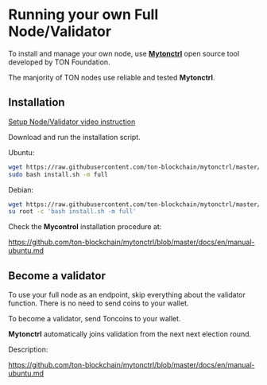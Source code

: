# Running your own Full Node/Validator

To install and manage your own node, use **[Mytonctrl](https://github.com/ton-blockchain/mytonctrl)** open source tool developed by TON Foundation.

The manjority of TON nodes use reliable and tested **Mytonctrl**.

## Installation

[Setup Node/Validator video instruction](https://github.com/ton-blockchain/docs/raw/master/docs/nodes/setup_validator.mp4 ':include controls :type=video width=100% height=400px')

Download and run the installation script.

Ubuntu:
```bash
wget https://raw.githubusercontent.com/ton-blockchain/mytonctrl/master/scripts/install.sh
sudo bash install.sh -m full        
```

Debian:
```bash
wget https://raw.githubusercontent.com/ton-blockchain/mytonctrl/master/scripts/install.sh
su root -c 'bash install.sh -m full'
```

Check the **Mycontrol** installation procedure at:

https://github.com/ton-blockchain/mytonctrl/blob/master/docs/en/manual-ubuntu.md


## Become a validator

To use your full node as an endpoint, skip everything about the validator function. There is no need to send coins to your wallet.

To become a validator, send Toncoins to your wallet. 

**Mytonctrl** automatically joins validation from the next next election round.

Description:

https://github.com/ton-blockchain/mytonctrl/blob/master/docs/en/manual-ubuntu.md
